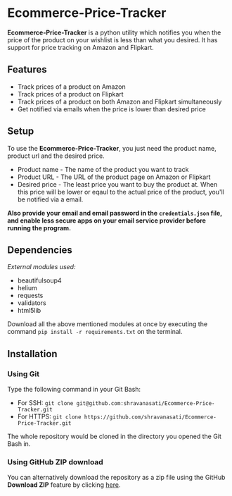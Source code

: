 # Ecommerce-Price-Tracker

**Ecommerce-Price-Tracker** is a python utility which notifies you when the price of the product on your wishlist is less than what you desired. It has support for price tracking on Amazon and Flipkart.

## Features
- Track prices of a product on Amazon
- Track prices of a product on Flipkart
- Track prices of a product on both Amazon and Flipkart simultaneously
- Get notified via emails when the price is lower than desired price

## Setup
To use the **Ecommerce-Price-Tracker**, you just need the product name, product url and the desired price.

* Product name - The name of the product you want to track
* Product URL - The URL of the product page on Amazon or Flipkart
* Desired price - The least price you want to buy the product at. When this price will be lower or eqaul to the actual price of the product, you'll be notified via a email.

**Also provide your email and email password in the `credentials.json` file, and enable less secure apps on your email service provider before running the program.**

## Dependencies
*External modules used:*
- beautifulsoup4
- helium
- requests 
- validators 
- html5lib 

Download all the above mentioned modules at once by executing the command `pip install -r requirements.txt` on the terminal.


## Installation
### Using Git
Type the following command in your Git Bash:

- For SSH:
```git clone git@github.com:shravanasati/Ecommerce-Price-Tracker.git```
- For HTTPS: ```git clone https://github.com/shravanasati/Ecommerce-Price-Tracker.git```

The whole repository would be cloned in the directory you opened the Git Bash in.

### Using GitHub ZIP download
You can alternatively download the repository as a zip file using the
GitHub **Download ZIP** feature by clicking [here](https://github.com/shravanasati/Ecommerce-Price-Tracker/archive/master.zip).